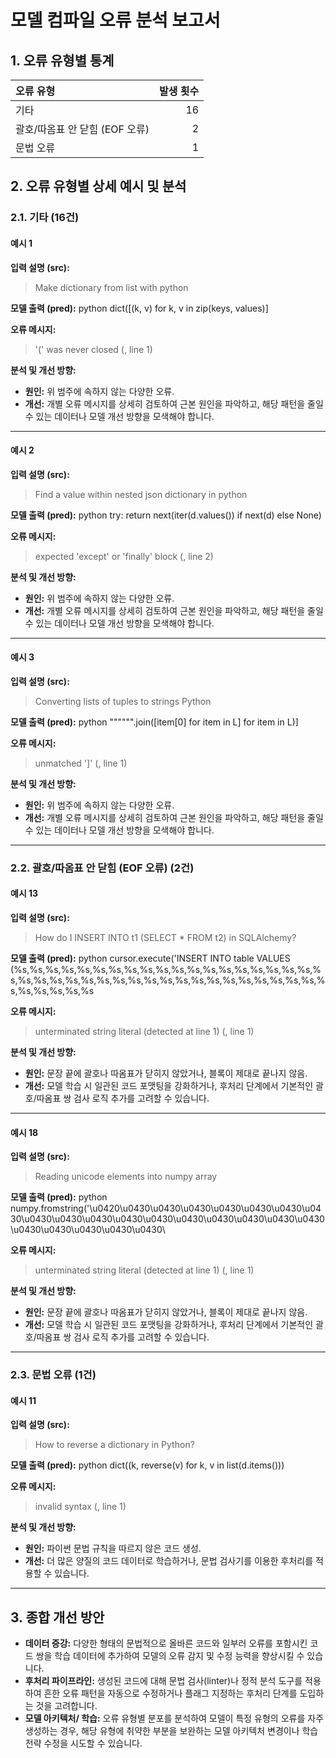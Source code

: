# 모델 컴파일 오류 분석 보고서

## 1. 오류 유형별 통계

| 오류 유형                      |   발생 횟수 |
|:-------------------------------|------------:|
| 기타                           |          16 |
| 괄호/따옴표 안 닫힘 (EOF 오류) |           2 |
| 문법 오류                      |           1 |


## 2. 오류 유형별 상세 예시 및 분석

### 2.1. 기타 (16건)

#### 예시 1

**입력 설명 (src):**
> Make dictionary from list with python

**모델 출력 (pred):**
python
dict([(k, v) for k, v in zip(keys, values)]


**오류 메시지:**
> '(' was never closed (<string>, line 1)

**분석 및 개선 방향:**

- **원인:** 위 범주에 속하지 않는 다양한 오류.
- **개선:** 개별 오류 메시지를 상세히 검토하여 근본 원인을 파악하고, 해당 패턴을 줄일 수 있는 데이터나 모델 개선 방향을 모색해야 합니다.
---

#### 예시 2

**입력 설명 (src):**
> Find a value within nested json dictionary in python

**모델 출력 (pred):**
python
try:
    return next(iter(d.values()) if next(d) else None)


**오류 메시지:**
> expected 'except' or 'finally' block (<string>, line 2)

**분석 및 개선 방향:**

- **원인:** 위 범주에 속하지 않는 다양한 오류.
- **개선:** 개별 오류 메시지를 상세히 검토하여 근본 원인을 파악하고, 해당 패턴을 줄일 수 있는 데이터나 모델 개선 방향을 모색해야 합니다.
---

#### 예시 3

**입력 설명 (src):**
> Converting lists of tuples to strings Python

**모델 출력 (pred):**
python
"""""".join([item[0] for item in L] for item in L)]


**오류 메시지:**
> unmatched ']' (<string>, line 1)

**분석 및 개선 방향:**

- **원인:** 위 범주에 속하지 않는 다양한 오류.
- **개선:** 개별 오류 메시지를 상세히 검토하여 근본 원인을 파악하고, 해당 패턴을 줄일 수 있는 데이터나 모델 개선 방향을 모색해야 합니다.
---

### 2.2. 괄호/따옴표 안 닫힘 (EOF 오류) (2건)

#### 예시 13

**입력 설명 (src):**
> How do I INSERT INTO t1 (SELECT * FROM t2) in SQLAlchemy?

**모델 출력 (pred):**
python
cursor.execute('INSERT INTO table VALUES (%s,%s,%s,%s,%s,%s,%s,%s,%s,%s,%s,%s,%s,%s,%s,%s,%s,%s,%s,%s,%s,%s,%s,%s,%s,%s,%s,%s,%s,%s,%s,%s,%s,%s,%s,%s,%s,%s,%s,%s,%s,%s,%s,%s,%s


**오류 메시지:**
> unterminated string literal (detected at line 1) (<string>, line 1)

**분석 및 개선 방향:**

- **원인:** 문장 끝에 괄호나 따옴표가 닫히지 않았거나, 블록이 제대로 끝나지 않음.
- **개선:** 모델 학습 시 일관된 코드 포맷팅을 강화하거나, 후처리 단계에서 기본적인 괄호/따옴표 쌍 검사 로직 추가를 고려할 수 있습니다.
---

#### 예시 18

**입력 설명 (src):**
> Reading unicode elements into numpy array

**모델 출력 (pred):**
python
numpy.fromstring('\u0420\u0430\u0430\u0430\u0430\u0430\u0430\u0430\u0430\u0430\u0430\u0430\u0430\u0430\u0430\u0430\u0430\u0430\u0430\u0430\u0430\u0430\u0430\


**오류 메시지:**
> unterminated string literal (detected at line 1) (<string>, line 1)

**분석 및 개선 방향:**

- **원인:** 문장 끝에 괄호나 따옴표가 닫히지 않았거나, 블록이 제대로 끝나지 않음.
- **개선:** 모델 학습 시 일관된 코드 포맷팅을 강화하거나, 후처리 단계에서 기본적인 괄호/따옴표 쌍 검사 로직 추가를 고려할 수 있습니다.
---

### 2.3. 문법 오류 (1건)

#### 예시 11

**입력 설명 (src):**
> How to reverse a dictionary in Python?

**모델 출력 (pred):**
python
dict((k, reverse(v) for k, v in list(d.items()))


**오류 메시지:**
> invalid syntax (<string>, line 1)

**분석 및 개선 방향:**

- **원인:** 파이썬 문법 규칙을 따르지 않은 코드 생성.
- **개선:** 더 많은 양질의 코드 데이터로 학습하거나, 문법 검사기를 이용한 후처리를 적용할 수 있습니다.
---

## 3. 종합 개선 방안

- **데이터 증강:** 다양한 형태의 문법적으로 올바른 코드와 일부러 오류를 포함시킨 코드 쌍을 학습 데이터에 추가하여 모델의 오류 감지 및 수정 능력을 향상시킬 수 있습니다.
- **후처리 파이프라인:** 생성된 코드에 대해 문법 검사(linter)나 정적 분석 도구를 적용하여 흔한 오류 패턴을 자동으로 수정하거나 플래그 지정하는 후처리 단계를 도입하는 것을 고려합니다.
- **모델 아키텍처/ 학습:** 오류 유형별 분포를 분석하여 모델이 특정 유형의 오류를 자주 생성하는 경우, 해당 유형에 취약한 부분을 보완하는 모델 아키텍처 변경이나 학습 전략 수정을 시도할 수 있습니다.

